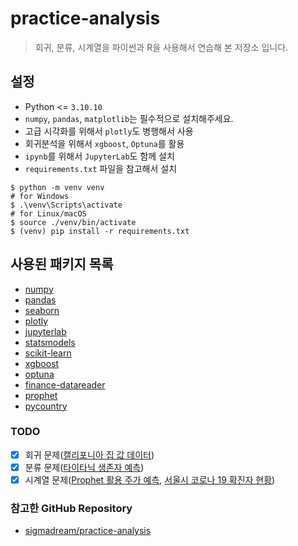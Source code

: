 # practice-analysis

> 회귀, 분류, 시계열을 파이썬과 R을 사용해서 연습해 본 저장소 입니다.

## 설정
* Python <= `3.10.10`
* `numpy`, `pandas`, `matplotlib`는 필수적으로 설치해주세요.
* 고급 시각화를 위해서 `plotly`도 병행해서 사용
* 회귀분석을 위해서 `xgboost`, `Optuna`를 활용
* `ipynb`를 위해서 `JupyterLab`도 함께 설치
* `requirements.txt` 파일을 참고해서 설치 

```shell
$ python -m venv venv
# for Windows
$ .\venv\Scripts\activate
# for Linux/macOS
$ source ./venv/bin/activate
$ (venv) pip install -r requirements.txt
```

## 사용된 패키지 목록
* [numpy](https://numpy.org/)
* [pandas](https://pandas.pydata.org/)
* [seaborn](https://seaborn.pydata.org/)
* [plotly](https://plotly.com/python/)
* [jupyterlab](https://jupyterlab.readthedocs.io/en/stable/)
* [statsmodels](https://www.statsmodels.org/stable/index.html)
* [scikit-learn](https://scikit-learn.org/)
* [xgboost](https://xgboost.readthedocs.io/en/stable/)
* [optuna](https://optuna.readthedocs.io/en/stable/)
* [finance-datareader](https://github.com/financedata-org/FinanceDataReader)
* [prophet](https://facebook.github.io/prophet/docs/quick_start.html)
* [pycountry](https://github.com/flyingcircusio/pycountry)

### TODO 
- [X] 회귀 문제([캘리포니아 집 값 데이터](http://lib.stat.cmu.edu/datasets/))
- [X] 분류 문제([타이타닉 생존자 예측](https://www.kaggle.com/c/titanic))
- [x] 시계열 문제([Prophet 활용 주가 예측](https://github.com/financedata-org/FinanceDataReader), [서울시 코로나 19 확진자 현황](https://data.seoul.go.kr/dataList/OA-20279/S/1/datasetView.do))

### 참고한 GitHub Repository
- [sigmadream/practice-analysis](https://github.com/sigmadream/practice-analysis)
